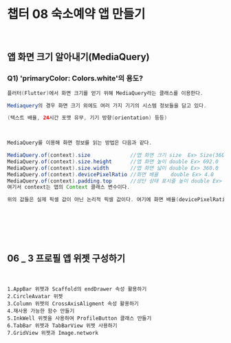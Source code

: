 # 챕터 08 숙소예약 앱 만들기
<br/>

## 앱 화면 크기 알아내기(MediaQuery)

### Q1) 'primaryColor: Colors.white'의 용도?
```java
플러터(Flutter)에서 화면 크기를 얻기 위해 MediaQuery라는 클래스를 이용한다.

Mediaquery의 경우 화면 크기 외에도 여러 가지 기기의 시스템 정보들을 담고 있다.

(텍스트 배율, 24시간 포맷 유무, 기기 방향(orientation) 등등)

​

MediaQuery를 이용해 화면 정보를 읽는 방법은 다음과 같다.

MediaQuery.of(context).size             //앱 화면 크기 size  Ex> Size(360.0, 692.0)
MediaQuery.of(context).size.height      //앱 화면 높이 double Ex> 692.0 
MediaQuery.of(context).size.width       //앱 화면 넓이 double Ex> 360.0
MediaQuery.of(context).devicePixelRatio //화면 배율    double Ex> 4.0
MediaQuery.of(context).padding.top      //상단 상태 표시줄 높이 double Ex> 24.0
여기서 context는 앱의 Context 클래스 변수이다.

위의 값들은 실제 픽셀 값이 아닌 논리적 픽셀 값이다. 여기에 화면 배율(devicePixelRatio)을 곱하면 실제 픽셀 값을 알 수 있다.
```

<br/>
<br/>
<br/>
<br/>


## 06 _ 3 프로필 앱 위젯 구성하기
<br/>

    
    1.AppBar 위젯과 Scaffold의 endDrawer 속성 활용하기
    2.CircleAvatar 위젯
    3.Column 위젯의 CrossAxisAligment 속성 활용하기
    4.재사용 가능한 함수 만들기
    5.InkWell 위젯을 사용하여 ProfileButton 클래스 만들기
    6.TabBar 위젯과 TabBarView 위젯 사용하기
    7.GridView 위젯과 Image.network
 
<br/>
<br/>
<br/>

